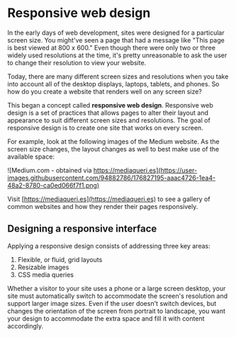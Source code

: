 # Responsive web design

In the early days of web development, sites were designed for a particular screen size. You might've seen a page that had a message like "This page is best viewed at 800 x 600." Even though there were only two or three widely used resolutions at the time, it's pretty unreasonable to ask the user to change their resolution to view your website.

Today, there are many different screen sizes and resolutions when you take into account all of the desktop displays, laptops, tablets, and phones. So how do you create a website that renders well on any screen size?

This began a concept called **responsive web design**. Responsive web design is a set of practices that allows pages to alter their layout and appearance to suit different screen sizes and resolutions. The goal of responsive design is to create one site that works on every screen.

For example, look at the following images of the Medium website. As the screen size changes, the layout changes as well to best make use of the available space:

![Medium.com - obtained via https://mediaqueri.es](https://user-images.githubusercontent.com/94882786/176827195-aaac4726-1ea4-48a2-8780-ca0ed066f7f1.png)

Visit [https://mediaqueri.es](https://mediaqueri.es) to see a gallery of common websites and how they render their pages responsively.

## Designing a responsive interface

Applying a responsive design consists of addressing three key areas:

1.  Flexible, or fluid, grid layouts
2.  Resizable images
3.  CSS media queries

Whether a visitor to your site uses a phone or a large screen desktop, your site must automatically switch to accommodate the screen's resolution and support larger image sizes. Even if the user doesn't switch devices, but changes the orientation of the screen from portrait to landscape, you want your design to accommodate the extra space and fill it with content accordingly.
